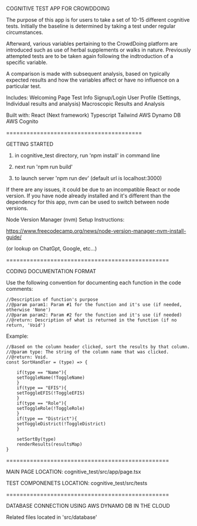 COGNITIVE TEST APP FOR CROWDDOING

The purpose of this app is for users to take a set of 10-15 different cognitive tests. Initially the baseline is determined by taking a test under regular circumstances. 

Afterward, various variables pertaining to the CrowdDoing platform are introduced such as use of herbal supplements or walks in nature. Previously attempted tests are to be taken again following the indtroduction of a specific variable. 

A comparison is made with subsequent analysis, based on typically expected results and how the variables affect or have no influence on a particular test.


Includes:
Welcoming Page
Test Info
Signup/Login
User Profile (Settings, Individual results and analysis)
Macroscopic Results and Analysis


Built with:
 React (Next framework)
 Typescript
 Tailwind
 AWS Dynamo DB
 AWS Cognito

========================================

GETTING STARTED


1. in cognitive_test directory, run 'npm install' in command line

2. next run 'npm run build'

3. to launch server 'npm run dev' (default url is localhost:3000)


If there are any issues, it could be due to an incompatible React or node version. If you have node already installed and it's different than the dependency for this app, nvm can be used to switch between node versions.

Node Version Manager (nvm) Setup Instructions:

https://www.freecodecamp.org/news/node-version-manager-nvm-install-guide/

(or lookup on ChatGpt, Google, etc...)



================================================

CODING DOCUMENTATION FORMAT

Use the following convention for documenting each function in the code comments:

    //Description of function's purpose
    //@param param1: Param #1 for the function and it's use (if needed, otherwise 'None')
    //@param param2: Param #2 for the function and it's use (if needed)
    //@return: Description of what is returned in the function (if no return, 'Void')

Example:

    //Based on the column header clicked, sort the results by that column.
    //@param type: The string of the column name that was clicked.
    //@return: Void.
    const SortHandler = (type) => {
        
        if(type == "Name"){
        setToggleName(!ToggleName)
        }
        if(type == "EFIS"){
        setToggleEFIS(!ToggleEFIS)
        }
        if(type == "Role"){
        setToggleRole(!ToggleRole)
        }
        if(type == "District"){
        setToggleDistrict(!ToggleDistrict)
        }

        setSortBy(type)
        renderResults(resultsMap)
    }



================================================

MAIN PAGE LOCATION:
cognitive_test/src/app/page.tsx

TEST COMPONENETS LOCATION:
cognitive_test/src/tests



================================================

DATABASE CONNECTION USING AWS DYNAMO DB IN THE CLOUD

Related files located in 'src/database'

